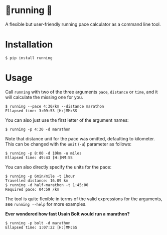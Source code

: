 # 🏃running 🏃

A flexible but user-friendly running pace calculator as a command line tool.

# Installation
```
$ pip install running
```

# Usage
Call `running` with two of the three arguments `pace`, `distance` or `time`, and it will calculate the missing one for you.

```
$ running --pace 4:30/km --distance marathon 
Ellapsed time: 3:09:53 [H:]MM:SS
```

You can also just use the first letter of the argument names:
```
$ running -p 4:30 -d marathon
```

Note that distance unit for the pace was omitted, defaulting to kilometer. This can be changed with the `unit` (`-u`) parameter as follows:
```
$ running -p 8:00 -d 10km -u miles
Ellapsed time: 49:43 [H:]MM:SS
```

You can also directly specify the units for the pace:
```
$ running -p 6min/mile -t 1hour
Travelled distance: 16.09 km
$ running -d half-marathon -t 1:45:00
Required pace: 04:59 /km
```

The tool is quite flexible in terms of the valid expressions for the arguments, see `running --help` for more examples.

**Ever wondered how fast Usain Bolt would run a marathon?**
```
$ running -p bolt -d marathon
Ellapsed time: 1:07:22 [H:]MM:SS
```
